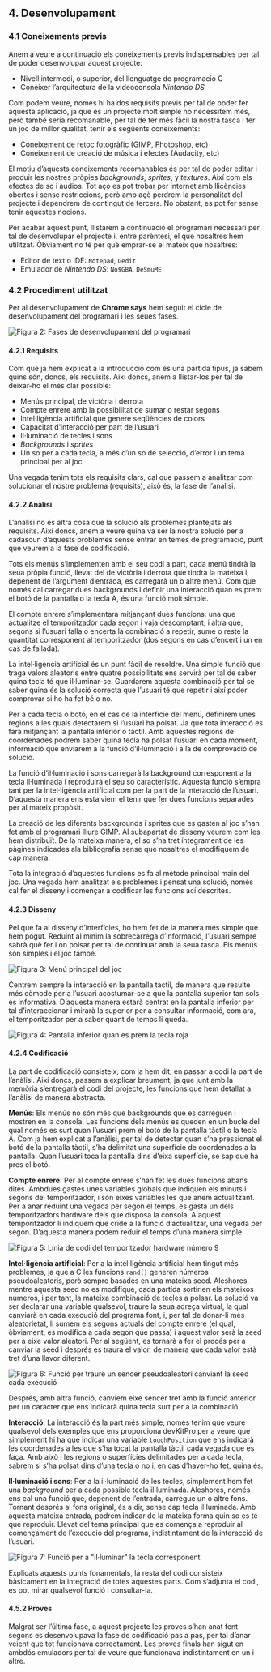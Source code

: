 ## 4. Desenvolupament

### 4.1 Coneixements previs
Anem a veure a continuació els coneixements previs indispensables per tal de poder desenvolupar aquest projecte:

 * Nivell intermedi, o superior, del llenguatge de programació C
 * Conèixer l’arquitectura de la videoconsola *Nintendo DS*

Com podem veure, només hi ha dos requisits previs per tal de poder fer aquesta aplicació, ja que és un projecte molt simple no necessitem més, però també seria recomanable, per tal de fer més fàcil la nostra tasca i fer un joc de millor qualitat, tenir els següents coneixements:

 * Coneixement de retoc fotogràfic (GIMP, Photoshop, etc)
 * Coneixement de creació de música i efectes (Audacity, etc)

 El motiu d’aquests coneixements recomanables és per tal de poder editar i produir les nostres pròpies *backgrounds*, *sprites*, y *textures*. Així com els efectes de so i àudios. Tot açò es pot trobar per internet amb llicències obertes i sense restriccions, però amb açò perdrem la personalitat del projecte i dependrem de contingut de tercers. No obstant, es pot fer sense tenir aquestes nocions.

 Per acabar aquest punt, llistarem a continuació el programari necessari per tal de desenvolupar el projecte i, entre parèntesi, el que nosaltres hem utilitzat. Òbviament no té per què emprar-se el mateix que nosaltres:
 
 * Editor de text o IDE: `Notepad`, `Gedit`
 * Emulador de *Nintendo DS*: `No$GBA`, `DeSmuME`

### 4.2 Procediment utilitzat
Per al desenvolupament de **Chrome says** hem seguit el cicle de desenvolupament del programari i les seues fases.

![Figura 2: Fases de desenvolupament del programari](imgs/memoria/2.png)

#### 4.2.1 Requisits

Com que ja hem explicat a la introducció com és una partida tipus, ja sabem quins són, doncs, els requisits. Així doncs, anem a llistar-los per tal de deixar-ho el més clar possible:

 * Menús principal, de victòria i derrota
 * Compte enrere amb la possibilitat de sumar o restar segons
 * Intel·ligència artificial que genere seqüències de colors
 * Capacitat d’interacció per part de l’usuari
 * Il·luminació de tecles i sons
 * *Backgrounds* i *sprites*
 * Un so per a cada tecla, a més d’un so de selecció, d’error i un tema principal per al joc

Una vegada tenim tots els requisits clars, cal que passem a analitzar com solucionar el nostre problema (requisits), això és, la fase de l’anàlisi.

#### 4.2.2 Anàlisi

L’anàlisi no és altra cosa que la solució als problemes plantejats als requisits. Així doncs, anem a veure quina va ser la nostra solució per a cadascun d’aquests problemes sense entrar en temes de programació, punt que veurem a la fase de codificació.

Tots els menús s’implementen amb el seu codi a part, cada menú tindrà la seua pròpia funció, llevat del de victòria i derrota que tindrà la mateixa i, depenent de l’argument d’entrada, es carregarà un o altre menú. Com que només cal carregar dues backgrounds i definir una interacció quan es prem el botó de la pantalla o la tecla A, és una funció molt simple.

El compte enrere s’implementarà mitjançant dues funcions: una que actualitze el temporitzador cada segon i vaja descomptant, i altra que, segons si l’usuari falla o encerta la combinació a repetir, sume o reste la quantitat corresponent al temporitzador (dos segons en cas d’encert i un en cas de fallada).

La intel·ligència artificial és un punt fàcil de resoldre. Una simple funció que traga valors aleatoris entre quatre possibilitats ens servirà per tal de saber quina tecla té que il·luminar-se. Guardarem aquesta combinació per tal se saber quina és la solució correcta que l’usuari té que repetir i així poder comprovar si ho ha fet bé o no.

Per a cada tecla o botó, en el cas de la interfície del menú, definirem unes regions a les quals detectarem si l’usuari ha polsat. Ja que tota interacció es farà mitjançant la pantalla inferior o tàctil. Amb aquestes regions de coordenades podrem saber quina tecla ha polsat l’usuari en cada moment, informació que enviarem a la funció d’il·luminació i a la de comprovació de solució.

La funció d’il·luminació i sons carregarà la background corresponent a la tecla il·luminada i reproduirà el seu so característic. Aquesta funció s’empra tant per la intel·ligència artificial com per la part de la interacció de l’usuari. D’aquesta manera ens estalviem el tenir que fer dues funcions separades per al mateix propòsit.

La creació de les diferents backgrounds i sprites que es gasten al joc s’han fet amb el programari lliure GIMP. Al subapartat de disseny veurem com les hem distribuït. De la mateixa manera, el so s’ha tret íntegrament de les pàgines indicades ala bibliografia sense que nosaltres el modifiquem de cap manera.

Tota la integració d’aquestes funcions es fa al mètode principal main del joc. Una vegada hem analitzat els problemes i pensat una solució, només cal fer el disseny i començar a codificar les funcions ací descrites.

#### 4.2.3 Disseny
Pel que fa al disseny d’interfícies, ho hem fet de la manera més simple que hem pogut. Reduint al mínim la sobrecàrrega d’informació, l’usuari sempre sabrà què fer i on polsar per tal de continuar amb la seua tasca. Els menús són simples i el joc també.

![Figura 3: Menú principal del joc](imgs/memoria/3.png)

Centrem sempre la interacció en la pantalla tàctil, de manera que resulte més còmode per a l’usuari acostumar-se a que la pantalla superior tan sols és informativa. D’aquesta manera estarà centrat en la pantalla inferior per tal d’interaccionar i mirarà la superior per a consultar informació, com ara, el temporitzador per a saber quant de temps li queda.

![Figura 4: Pantalla inferior quan es prem la tecla roja](imgs/memoria/4.png)

#### 4.2.4 Codificació
La part de codificació consisteix, com ja hem dit, en passar a codi la part de l’anàlisi. Així doncs, passem a explicar breument, ja que junt amb la memòria s’entregarà el codi del projecte, les funcions que hem detallat a l’anàlisi de manera abstracta.

**Menús**: Els menús no són més que backgrounds que es carreguen i mostren en la consola. Les funcions dels menús es queden en un bucle del qual només es surt quan l’usuari prem el botó de la pantalla tàctil o la tecla A. Com ja hem explicat a l’anàlisi, per tal de detectar quan s’ha pressionat el botó de la pantalla tàctil, s’ha delimitat una superfície de coordenades a la pantalla. Quan l’usuari toca la pantalla dins d’eixa superfície, se sap que ha pres el botó.

**Compte enrere**: Per al compte enrere s’han fet les dues funcions abans dites. Ambdues gastes unes variables globals que indiquen els minuts i segons del temporitzador, i són eixes variables les que anem actualitzant. Per a anar reduint una vegada per segon el temps, es gasta un dels temporitzadors hardware dels que disposa la consola. A aquest temporitzador li indiquem que cride a la funció d’actualitzar, una vegada per segon. D’aquesta manera podem reduir el temps d’una manera simple.

![Figura 5: Línia de codi del temporitzador hardware número 9](imgs/memoria/5.png)

**Intel·ligència artificial**: Per a la intel·ligència artificial hem tingut més problemes, ja que a C les funcions `rand()` generen números pseudoaleatoris, però sempre basades en una mateixa seed. Aleshores, mentre aquesta seed no es modifique, cada partida sortirien els mateixos números, i per tant, la mateixa combinació de tecles a polsar. La solució va ser declarar una variable qualsevol, traure la seua adreça virtual, la qual canviarà en cada execució del programa font, i, per tal de donar-li més aleatorietat, li sumem els segons actuals del compte enrere (el qual, òbviament, es modifica a cada segon que passa) i aquest valor serà la seed per a eixe valor aleatori. Per al següent, es tornarà a fer el procés per a canviar la seed i després es traurà el valor, de manera que cada valor està tret d’una llavor diferent.

![Figura 6: Funció per traure un sencer pseudoaleatori canviant la seed cada execució](imgs/memoria/6.png)

Després, amb altra funció, canviem eixe sencer tret amb la funció anterior per un caràcter que ens indicarà quina tecla surt per a la combinació.

**Interacció**: La interacció és la part més simple, només tenim que veure qualsevol dels exemples que ens proporciona devKitPro per a veure que simplement hi ha que indicar una variable `touchPosition` que ens indicarà les coordenades a les que s’ha tocat la pantalla tàctil cada vegada que es faça. Amb això i les regions o superfícies delimitades per a cada tecla, sabrem si s’ha polsat dins d’una tecla o no i, en cas d’haver-ho fet, quina és.

**Il·luminació i sons**: Per a la il·luminació de les tecles, simplement hem fet una *background* per a cada possible tecla il·luminada. Aleshores, només ens cal una funció que, depenent de l’entrada, carregue un o altre fons. Tornant després al fons original, és a dir, sense cap tecla il·luminada. Amb aquesta mateixa entrada, podrem indicar de la mateixa forma quin so es té que reproduir. Llevat del tema principal que es comença a reproduir al començament de l’execució del programa, indistintament de la interacció de l’usuari.

![Figura 7: Funció per a "il·luminar" la tecla corresponent](imgs/memoria/7.png)

Explicats aquests punts fonamentals, la resta del codi consisteix bàsicament en la integració de totes aquestes parts. Com s’adjunta el codi, es pot mirar qualsevol funció i consultar-la.

#### 4.5.2 Proves
Malgrat ser l’última fase, a aquest projecte les proves s’han anat fent segons es desenvolupava la fase de codificació pas a pas, per tal d’anar veient que tot funcionava correctament. Les proves finals han sigut en ambdós emuladors per tal de veure que funcionava indistintament en un i altre.
